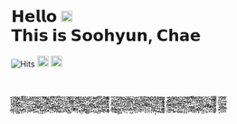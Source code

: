 <h1>𝗛𝗲𝗹𝗹𝗼 <img src="https://github.com/dl0312/dl0312/blob/master/hi.gif?raw=true" width="20px"><br>𝗧𝗵𝗶𝘀 𝗶𝘀 𝗦𝗼𝗼𝗵𝘆𝘂𝗻, 𝗖𝗵𝗮𝗲</h1>

<!-- generate font : https://qwerty.dev/fancy-font-generator/ -->


      
![Hits](https://hits.seeyoufarm.com/api/count/incr/badge.svg?url=https%3A%2F%2Fgithub.com%2Fcha2hyun-dev%2Fhit-counter&count_bg=%23D3D3D3&title_bg=%23D3D3D3&icon=&icon_color=%23E7E7E7&title=HITS&edge_flat=true) <a href="https://www.instagram.com/cha2hyun/"><img src="https://img.shields.io/badge/instagram-%23E4405F.svg?&style=for-the-badge&logo=instagram&logoColor=white" height=20></a>  <a href="mailto:cha2hyun.dev@gmail.com"><img src="https://img.shields.io/badge/-EMAIL-000?style=for-the-badge" height=20></a>
<br><br><br> ̮͔͎͎̘̤͎̗͇̣ ͉͈͙͈͚͉̖̞ͅͅ ̭̥̫̻̦̪̠͍̼ͅ ͉̳͓̺̳̭͉̞̘̳ ̜̲͎̰̖͙̻̘̥͔ ̟̘͍̣͙͎͉͖̞ͅ ͇̪͍̗̬͕̤̭͇̗ ̯͉͈̭̠̹̣̣̹̙ ̜̰̟̞̫͉͇̤͎̗ ͉̞͍̤̦̦̩͍̰ͅ ̖͇̲̦̤͍̱̖̮̻ ͈̜͔̣̰̹̪͚̦̝ ̰͍͚̝͚̙̻̹̰̠ ̼͙̞̳̖͚͚̦ͅͅ ͉͔̞̘͓͈͇̝̹ͅ ̘͔͙̦̻͔̥͚͔ͅ ̲̻̩̖̹͖̦̘̻͕ ̗͇͔̯͇͎̼̝̺̠ ̗͓͇̫̲͔̰̲̣͙ ̝̥̦̻͔̤̺̳̣ͅ ̻͓̦͓̯̳̱͓͓ͅ ̲̙̪̜͙̖̻͍̮ͅ ̞̖̺̟̤̫͍̮͇͎ ͇̮̗͙͓̰̻̘͚͉ ̮͙̪̝̤̥͖̦͓̱ ͈̠̱̩̥̜̙͙͉̠ ̩͓̣̱͉̺̣̖̟̰ ̠̘̮̱̼͔͚̬̺ͅ ̬̳̜̘̠̜͕͙̘̻ ̱̯͖̻̳͈̪͎̹̠ ̯̞̲̬̭̞͓͈͇̦ ̤͔̰̦͕̤̠͍̳̣ ̺̻̼̰̭͎̼͙͎ͅ ̪̬̬͍̟̮̣̠͙ͅ ͉͖̯̳̩̳͓͎̪̫ ͙̫̹̞̫̱͈͖̭ͅ ͓̺̺͎̣͚̫͖̻̝ ͔̘̥͔̤͉̥̰̪̳ ̱̭͈̟̜̟̻̠͍̱ ̗̦̤̘͈̳̞͙̣̱ ͙̟͇̙̰̘͇̤̞̜ ͖̱̯̜̦̣̺̖͕͖ ̥̼̜͓͇͚̬͎̹͎ ͇̹͖͙̭͕̯͕̻ͅ ̜̮͓̱̬͍̝̝̹̲ ̟͍̯̼͇̩͖͚̪ͅ ̺̲̝̲̙̭͉̖̣̮ ̲̺͔͍̞̜̩̣̱̰ ̣͚̜̙̝̯̪͕͈͉ ̭͕̫̮͓̻̞̯͇ͅ ̙̞̼̮̩̝͔̰̳̫ ̱͉̣͇͙̠̻̞̙̳ ͈͙͕͕̳̹͔̳̞͔ ̞̻̬͉̘͖͕̣̥̻ ̰̖̤̰̖̙̼̮̘͉ ͔͖̬̣͙̯̗̯̼ͅ ̖̰̥̻̩̯̺̝͎͕ ̱̱̞̫̹̳̱̦̪̘ ̜̪͇̻̜̗̞͚̦̰ ̠̞̹̗̥͎͉̪̹̜ ̮̗̰͉̦̳̞͇̟̖ ͙͙̻̰̪̬̦̯̜ͅ ̗̜͈͈̱͍̯̖̬̼ ̥̥̫͍̯̺͓̮͓̗ ͈̲̼̬̯̫̝̯͎ͅ ͍̫̺͚̞̳͔̞ͅͅ ̺͔̲̤̞͇̙͔̫͔ ̫͚̤̬̮̟͍̙ͅͅ ̗͖̬̦͙͚̹̣̗ͅ ̺̗̖͈̹͉̰̳̱ͅ ̟̟̻͖͔͙̖͚̦͔ ̞̱̣̲͇̙̬̭͉͖ ͚̺̦̹̠̖̩͙̯̲ ̰̫̻͖̥̼̜̞̟̭ ̮̯̠̬̙͔͈̪͙͎ ̣̳͔͈̯̠̹͓̲̰ ̫̹̟̻͓̳̼̠̲̫ ̝̬̻͍͙͍̫͚̹̯ ̗̲̰͎̫̺̰̤̼̪ ͚͓̰̫̞͚͍̗͔͍ ̯͈͉̹̼͓͈̝̣̲ ͖̦̳̬̬̬̘͉̙ͅ ̹͕͖̫̯̥̤͍̫͚ ̰̞͖̖̪̺̯͔̣͔ ͉͙̣͍̬͖͚͔͔ͅ ͚͔̪͍̤͉͕̯͕ͅ ̰̲̥͚̙̹͖̠̞̠ ̲̤̝̰͉̥͈̗̭͍ ̳̥̙̜͉͖̱͇̪̖ ͖̯̲͉͔͎͔̹̼ͅ ̼̫͉̗͉̝̦͈̲ͅ ̘͎̪̺̣̯̖̲͇͙ ̼̲̯͚̮̰̬̱̺̟ ̗͖͎̟̘̭̘͎͓̫ ̗̠͙̤̦̺̟̦̯̤ ̰͎̝̱̗͇̪͉̗͙ ̜̪̩̦̖͇̲̣̠̘ ̦̫̠͉̖̝̳̯̗ͅ ͇̰͇͎̯̞̟̹͈͉ ̳̼͍̲̗̫̜̹ͅͅ ̣͖͓̦̼̭̗͖̪ͅ ̯̜͍̪̫̹͙̮̙͕ ͍̞̹̜̞̱͚͍͈̖ ̬̻̣̱̩̲̬͖͓͙ ̬̹̣̲̥̟̣͚̝ͅ
<!--
**cha2hyun-dev/cha2hyun-dev** is a ✨ _special_ ✨ repository because its `README.md` (this file) appears on your GitHub profile.

Here are some ideas to get you started:

- 🔭 I’m currently working on ...
- 🌱 I’m currently learning ...
- 👯 I’m looking to collaborate on ...
- 🤔 I’m looking for help with ...
- 💬 Ask me about ...
- 📫 How to reach me: ...
- 😄 Pronouns: ...
- ⚡ Fun fact: ...
-->

